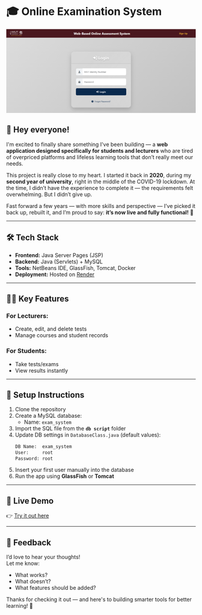 
# 🎓 Online Examination System

![App Screenshot](https://raw.githubusercontent.com/Siphelele-Maphumulo/Online-Test-Web-Application/refs/heads/main/Screenshot.png)

## 🚀 Hey everyone!

I'm excited to finally share something I've been building — a **web application designed specifically for students and lecturers** who are tired of overpriced platforms and lifeless learning tools that don’t really meet our needs.

This project is really close to my heart. I started it back in **2020**, during my **second year of university**, right in the middle of the COVID-19 lockdown. At the time, I didn’t have the experience to complete it — the requirements felt overwhelming. But I didn’t give up.

Fast forward a few years — with more skills and perspective — I’ve picked it back up, rebuilt it, and I’m proud to say: **it’s now live and fully functional!** 🙌

---

## 🛠️ Tech Stack

- **Frontend:** Java Server Pages (JSP)
- **Backend:** Java (Servlets) + MySQL
- **Tools:** NetBeans IDE, GlassFish, Tomcat, Docker
- **Deployment:** Hosted on [Render](https://online-test-web-application-7mu3.onrender.com)

---

## 👨‍🏫 Key Features

### For Lecturers:
- Create, edit, and delete tests
- Manage courses and student records

### For Students:
- Take tests/exams
- View results instantly

---

## 📁 Setup Instructions

1. Clone the repository  
2. Create a MySQL database:
   - Name: `exam_system`
3. Import the SQL file from the **`db script`** folder
4. Update DB settings in `DatabaseClass.java` (default values):
   ```
   DB Name:  exam_system
   User:     root  
   Password: root
   ```
5. Insert your first user manually into the database
6. Run the app using **GlassFish** or **Tomcat**

---

## 🔗 Live Demo

👉 [Try it out here](https://online-test-web-application-7mu3.onrender.com)

---

## 💬 Feedback

I’d love to hear your thoughts!  
Let me know:
- What works?
- What doesn’t?
- What features should be added?

Thanks for checking it out — and here's to building smarter tools for better learning! 🙏
